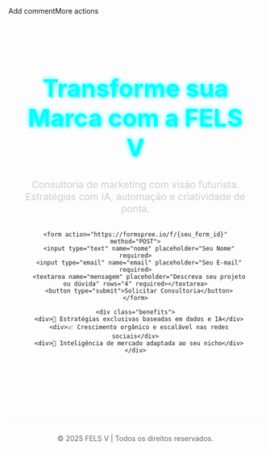 <!DOCTYPE html>Add commentMore actions
<html lang="pt-BR">
<head>
  <meta charset="UTF-8">
  <meta name="viewport" content="width=device-width, initial-scale=1.0">
  <title>FELS V | Sua Revolução no Marketing</title>
  <style>
    @import url('https://fonts.googleapis.com/css2?family=Orbitron:wght@500&display=swap');

    body {
      margin: 0;
      font-family: 'Orbitron', sans-serif;
      background: linear-gradient(to right, #050505, #0d0d0d);
      color: #fff;
    }

    .container {
      max-width: 1000px;
      margin: 0 auto;
      padding: 3rem 2rem;
      text-align: center;
    }

    h1 {
      font-size: 3rem;
      color: #0ff;
      text-shadow: 0 0 10px #0ff;
    }

    p {
      font-size: 1.2rem;
      color: #ccc;
      margin-bottom: 2rem;
    }

    form {
      background: #111;
      padding: 2rem;
      border-radius: 10px;
      box-shadow: 0 0 15px #0ff3;
      display: flex;
      flex-direction: column;
      align-items: center;
    }

    input, textarea {
      width: 100%;
      max-width: 500px;
      padding: 1rem;
      margin-bottom: 1rem;
      border: none;
      border-radius: 5px;
      background: #222;
      color: #0ff;
      font-size: 1rem;
    }

    button {
      padding: 1rem 2rem;
      background: #0ff;
      color: #000;
      border: none;
      border-radius: 30px;
      font-size: 1rem;
      cursor: pointer;
      transition: background 0.3s;
    }

    button:hover {
      background: #00cccc;
    }

    .benefits {
      margin-top: 4rem;
      display: flex;
      flex-direction: column;
      gap: 1.5rem;
    }

    .benefits div {
      background: #181818;
      padding: 1.5rem;
      border-radius: 8px;
      border-left: 4px solid #0ff;
    }

    footer {
      text-align: center;
      padding: 2rem;
      color: #666;
      border-top: 1px solid #0ff2;
      margin-top: 4rem;
    }
  </style>
</head>
<body>
  <div class="container">
    <h1>Transforme sua Marca com a FELS V</h1>
    <p>Consultoria de marketing com visão futurista. Estratégias com IA, automação e criatividade de ponta.</p>

    <form action="https://formspree.io/f/{seu_form_id}" method="POST">
      <input type="text" name="nome" placeholder="Seu Nome" required>
      <input type="email" name="email" placeholder="Seu E-mail" required>
      <textarea name="mensagem" placeholder="Descreva seu projeto ou dúvida" rows="4" required></textarea>
      <button type="submit">Solicitar Consultoria</button>
    </form>

    <div class="benefits">
      <div>🚀 Estratégias exclusivas baseadas em dados e IA</div>
      <div>📈 Crescimento orgânico e escalável nas redes sociais</div>
      <div>🧠 Inteligência de mercado adaptada ao seu nicho</div>
    </div>
  </div>

  <footer>
    &copy; 2025 FELS V | Todos os direitos reservados.
  </footer>
</body>
</html>
